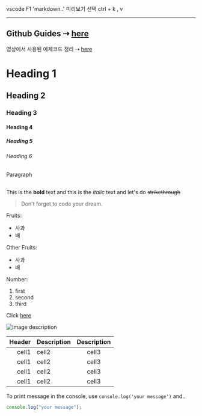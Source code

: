 vscode F1 'markdown..' 미리보기 선택
ctrl + k , v

---

## Github Guides ⇢ [here](https://www.youtube.com/redirect?event=video_description&redir_token=QUFFLUhqbWZyWDRuX2lYU09Ua1ZncG1XWE9pZkFPOFdtUXxBQ3Jtc0tucmJJeVBVaFNXRXRYTm1NRnpyS01OUFlqeVlWZk5xdFZ5R0FFSjdUcVE1OFBnMFFwUXpBSFFYRHJ0Zm13Q3FHWGRJTm1uU1dNM0hvM0RsWXlCZk9jX3JQTWYyN1phdElBUkkwZEJWcnNtMDRENDFwZw&q=https%3A%2F%2Fguides.github.com%2Ffeatures%2Fmastering-markdown%2F&v=kMEb_BzyUqk)

영상에서 사용된 예제코드 정리 ⇢ [here](https://github.com/dream-ellie/markdown)

# Heading 1

## Heading 2

### Heading 3

#### Heading 4

##### Heading 5

###### Heading 6

Paragraph

## <!-- Line -->

<!-- Text attributes   -->

This is the **bold** text and this is the _italic_ text and let's do
~~strikethrough~~

<!-- Quote    -->

> Don't forget to code your dream.

<!-- Bullet list -->

Fruits:
- 사과
- 배

Other Fruits:
- 사과
- 배

<!-- Numbered List -->

Number:

1. first
2. second
3. third

<!-- Link -->

Click [here](http://academy.dream-coding.com/)

<!-- Image -->

![image description](https://mblogthumb-phinf.pstatic.net/20160519_167/bizmlab_14636426380143a7z6_JPEG/%C0%FA%C0%DB%B1%C7_%BE%F8%B4%C2_%B9%AB%B7%E1_%C0%CC%B9%CC%C1%F6400.jpg?type=w2)

<!-- table -->

 Header | Description | Description |
| -----: | :---------- | :---------: |
|  cell1 | cell2       |    cell3    |
|  cell1 | cell2       |    cell3    |
|  cell1 | cell2       |    cell3    |
|  cell1 | cell2       |    cell3    |

<!-- Code -->

To print message in the console, use `console.log('your message')` and..

```ts
console.log("your message");
```
